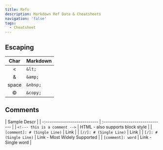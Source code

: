 ```yaml
---
title: Refs
description: Markdown Ref Data & Cheatsheets
navigation: 'false'
tags:
  - Cheatsheet
---
```


## Escaping

| Char       | Markdown  | 
| :--------: | :-------- |
| &lt;       | `&lt;`    | 
| &amp;      | `&amp;`   | 
| space      | `&nbsp;`  | 
| &copy;     | `&copy;`  |

## Comments

| Sample Descr                            |
| -:--------------------------- | :------------------------------- |
| `<!--- this is a comment -->` | HTML - also supports block style |
| `[comment]: # (Single Line)`  | Link                             |
| `[//]: # (Single Line)`       | Link                             |
| `[/]: # (Single Line)`        | Link - Most Widely Supported     |
| `[comment]: word`             | Link - Single word               |

